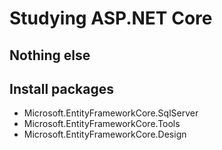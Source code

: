 # Studying ASP.NET Core
## Nothing else
## Install packages
- Microsoft.EntityFrameworkCore.SqlServer
- Microsoft.EntityFrameworkCore.Tools
- Microsoft.EntityFrameworkCore.Design